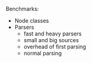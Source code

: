 Benchmarks:

* Node classes
* Parsers
	* fast and heavy parsers
	* small and big sources
	* overhead of first parsing
	* normal parsing
